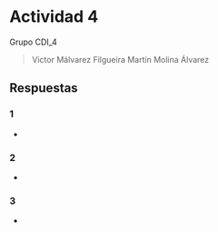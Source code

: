 # Actividad 4

Grupo CDI_4

> Victor Málvarez Filgueira
> Martín Molina Álvarez

## Respuestas

### 1
-

### 2
-

### 3
-

